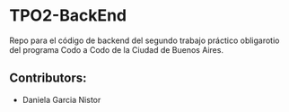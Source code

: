 # TPO2-BackEnd

Repo para el código de backend del segundo trabajo práctico obligarotio del programa Codo a Codo de la Ciudad de Buenos Aires.

## Contributors:

- Daniela Garcia Nistor
